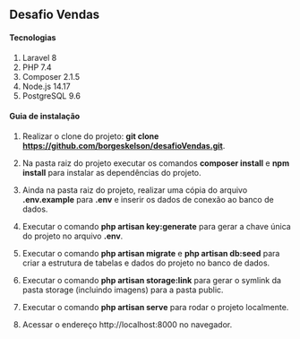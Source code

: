## Desafio Vendas

#### Tecnologias
1. Laravel 8
2. PHP 7.4
3. Composer 2.1.5
4. Node.js 14.17
6. PostgreSQL 9.6

#### Guia de instalação
1. Realizar o clone do projeto: **git clone https://github.com/borgeskelson/desafioVendas.git**.

2. Na pasta raiz do projeto executar os comandos **composer install** e **npm install** para instalar as dependências do projeto.

3. Ainda na pasta raiz do projeto, realizar uma cópia do arquivo **.env.example** para **.env** e inserir os dados de conexão ao banco de dados.

4. Executar o comando **php artisan key:generate** para gerar a chave única do projeto no arquivo **.env**.

5. Executar o comando **php artisan migrate** e **php artisan db:seed** para criar a estrutura de tabelas e dados do projeto no banco de dados.

6. Executar o comando **php artisan storage:link** para gerar o symlink da pasta storage (incluindo imagens) para a pasta public.

7. Executar o comando **php artisan serve** para rodar o projeto localmente.

8. Acessar o endereço http://localhost:8000 no navegador.
